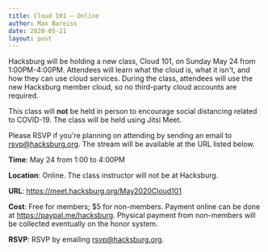 ```yaml
---
title: Cloud 101 — Online
author: Max Bareiss
date: 2020-05-21
layout: post
---
```


Hacksburg will be holding a new class, Cloud 101, on Sunday May 24 from 1:00PM-4:00PM.
Attendees will learn what the cloud is, what it isn't, and how they can use cloud services.
During the class, attendees will use the new Hacksburg member cloud, so no third-party cloud accounts are required.

This class will **not** be held in person to encourage social distancing related to COVID-19. The class will be held using Jitsi Meet.

Please RSVP if you're planning on attending by sending an email to [rsvp@hacksburg.org](mailto:rsvp@hacksburg.org). The stream will be available at the URL listed below.

**Time**: May 24 from 1:00 to 4:00PM

**Location**: Online. The class instructor will not be at Hacksburg.

**URL**: <https://meet.hacksburg.org/May2020Cloud101>

**Cost**: Free for members; $5 for non-members. Payment online can be done at <https://paypal.me/hacksburg>. Physical payment from non-members will be collected eventually on the honor system.

**RSVP**: RSVP by emailing [rsvp@hacksburg.org](mailto:rsvp@hacksburg.org).
